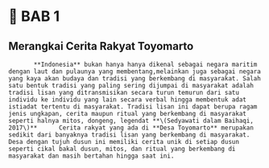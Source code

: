 # 📖 BAB 1

## **Merangkai Cerita Rakyat Toyomarto**

           **Indonesia** bukan hanya hanya dikenal sebagai negara maritim dengan laut dan pulaunya yang membentang,melainkan juga sebagai negara yang kaya akan budaya dan tradisi yang berkembang di masyarakat. Salah satu bentuk tradisi yang paling sering dijumpai di masyarakat adalah tradisi lisan yang ditransmisikan secara turun temurun dari satu individu ke individu yang lain secara verbal hingga membentuk adat istiadat tertentu di masyarakat. Tradisi lisan ini dapat berupa ragam jenis ungkapan, cerita maupun ritual yang berkembang di masyarakat seperti halnya mitos, dongeng, legendat **\(Sedyawati dalam Baihaqi, 2017\)**      Cerita rakyat yang ada di **Desa Toyomarto** merupakan sedikit dari banyaknya tradisi lisan yang berkembang di masyarakat. Desa dengan tujuh dusun ini memiliki cerita unik di setiap dusun seperti cikal bakal dusun, mitos, dan ritual yang berkembang di masyarakat dan masih bertahan hingga saat ini.





